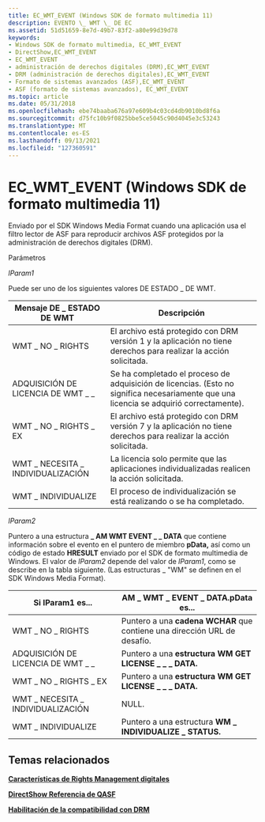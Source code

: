 ```yaml
---
title: EC_WMT_EVENT (Windows SDK de formato multimedia 11)
description: EVENTO \_ WMT \_ DE EC
ms.assetid: 51d51659-8e7d-49b7-83f2-a80e99d39d78
keywords:
- Windows SDK de formato multimedia, EC_WMT_EVENT
- DirectShow,EC_WMT_EVENT
- EC_WMT_EVENT
- administración de derechos digitales (DRM),EC_WMT_EVENT
- DRM (administración de derechos digitales),EC_WMT_EVENT
- Formato de sistemas avanzados (ASF),EC_WMT_EVENT
- ASF (formato de sistemas avanzados), EC_WMT_EVENT
ms.topic: article
ms.date: 05/31/2018
ms.openlocfilehash: ebe74baaba676a97e609b4c03cd4db9010bd8f6a
ms.sourcegitcommit: d75fc10b9f0825bbe5ce5045c90d4045e3c53243
ms.translationtype: MT
ms.contentlocale: es-ES
ms.lasthandoff: 09/13/2021
ms.locfileid: "127360591"
---
```

# <a name="ec_wmt_event-windows-media-format-11-sdk"></a>EC_WMT_EVENT (Windows SDK de formato multimedia 11)

Enviado por el SDK Windows Media Format cuando una aplicación usa el filtro lector de ASF para reproducir archivos ASF protegidos por la administración de derechos digitales (DRM).

Parámetros

*lParam1*

Puede ser uno de los siguientes valores DE ESTADO \_ DE WMT.



| Mensaje DE \_ ESTADO DE WMT           | Descripción                                                                                                                    |
|-------------------------------|--------------------------------------------------------------------------------------------------------------------------------|
| WMT \_ NO \_ RIGHTS               | El archivo está protegido con DRM versión 1 y la aplicación no tiene derechos para realizar la acción solicitada.                    |
| ADQUISICIÓN DE LICENCIA DE WMT \_ \_         | Se ha completado el proceso de adquisición de licencias. (Esto no significa necesariamente que una licencia se adquirió correctamente). |
| WMT \_ NO \_ RIGHTS \_ EX           | El archivo está protegido con DRM versión 7 y la aplicación no tiene derechos para realizar la acción solicitada.                    |
| WMT \_ NECESITA \_ INDIVIDUALIZACIÓN | La licencia solo permite que las aplicaciones individualizadas realicen la acción solicitada.                                           |
| WMT \_ INDIVIDUALIZE            | El proceso de individualización se está realizando o se ha completado.                                                    |



 

*lParam2*

Puntero a una estructura **\_ AM WMT EVENT \_ \_ DATA** que contiene información sobre el evento en el puntero de miembro **pData,** así como un código de estado **HRESULT** enviado por el SDK de formato multimedia de Windows. El valor de *lParam2* depende del valor de *lParam1*, como se describe en la tabla siguiente. (Las estructuras \_ "WM" se definen en el SDK Windows Media Format).



| Si lParam1 es...              | AM \_ WMT \_ EVENT \_ DATA.pData es...                            |
|-------------------------------|-------------------------------------------------------------|
| WMT \_ NO \_ RIGHTS               | Puntero a una **cadena WCHAR** que contiene una dirección URL de desafío. |
| ADQUISICIÓN DE LICENCIA DE WMT \_ \_         | Puntero a una **estructura WM GET LICENSE \_ \_ \_ DATA.**        |
| WMT \_ NO \_ RIGHTS \_ EX           | Puntero a una **estructura WM GET LICENSE \_ \_ \_ DATA.**        |
| WMT \_ NECESITA \_ INDIVIDUALIZACIÓN | NULL.                                                       |
| WMT \_ INDIVIDUALIZE            | Puntero a una estructura **WM \_ INDIVIDUALIZE \_ STATUS.**     |



 

## <a name="related-topics"></a>Temas relacionados

<dl> <dt>

[**Características de Rights Management digitales**](digital-rights-management-features.md)
</dt> <dt>

[**DirectShow Referencia de QASF**](directshow-qasf-reference.md)
</dt> <dt>

[**Habilitación de la compatibilidad con DRM**](enabling-drm-support.md)
</dt> </dl>

 

 




